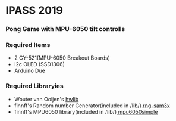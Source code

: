 # IPASS 2019

### Pong Game with MPU-6050 tilt controlls 


### Required Items
* 2 GY-521(MPU-6050 Breakout Boards)
* i2c OLED (SSD1306)
* Arduino Due

### Required Libraryies
* Wouter van Ooijen's [ hwlib](https://github.com/wovo/hwlib)
* finnff's Random number Generator(included in /lib/)[ rng-sam3x](https://github.com/finnff/rng-sam3x)
* finnff's MPU6050 library(included in /lib/)[ mpu6050simple](https://github.com/finnff/mpu6050simple)


